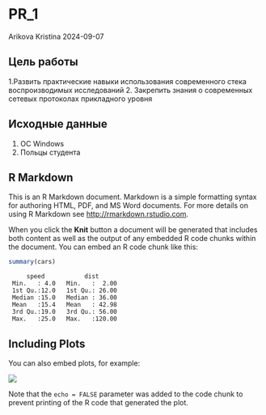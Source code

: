 # PR_1
Arikova Kristina
2024-09-07

## Цель работы

1.Развить практические навыки использования современного стека
воспроизводимых исследований 2. Закрепить знания о современных сетевых
протоколах прикладного уровня

## Исходные данные

1.  ОС Windows
2.  Польцы студента

## R Markdown

This is an R Markdown document. Markdown is a simple formatting syntax
for authoring HTML, PDF, and MS Word documents. For more details on
using R Markdown see <http://rmarkdown.rstudio.com>.

When you click the **Knit** button a document will be generated that
includes both content as well as the output of any embedded R code
chunks within the document. You can embed an R code chunk like this:

``` r
summary(cars)
```

         speed           dist       
     Min.   : 4.0   Min.   :  2.00  
     1st Qu.:12.0   1st Qu.: 26.00  
     Median :15.0   Median : 36.00  
     Mean   :15.4   Mean   : 42.98  
     3rd Qu.:19.0   3rd Qu.: 56.00  
     Max.   :25.0   Max.   :120.00  

## Including Plots

You can also embed plots, for example:

![](PR_1.markdown_strict_files/figure-markdown_strict/pressure-1.png)

Note that the `echo = FALSE` parameter was added to the code chunk to
prevent printing of the R code that generated the plot.
